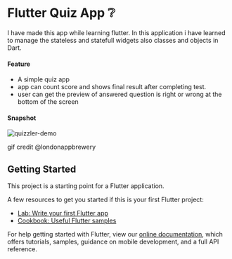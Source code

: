 # Flutter Quiz App ❔

I have made this app while learning flutter. In this application i have learned to manage the stateless and statefull widgets also classes and objects in Dart.


#### Feature
- A simple quiz app
- app can count score and shows final result after completing test.
- user can get the preview of answered question is right or wrong at the bottom of the screen

#### Snapshot 
![quizzler-demo](https://user-images.githubusercontent.com/71598142/126644660-ac9f7ed1-a2bd-41e7-9623-e9f6e22b00f2.gif)


gif credit @londonappbrewery

## Getting Started

This project is a starting point for a Flutter application.

A few resources to get you started if this is your first Flutter project:

- [Lab: Write your first Flutter app](https://flutter.dev/docs/get-started/codelab)
- [Cookbook: Useful Flutter samples](https://flutter.dev/docs/cookbook)

For help getting started with Flutter, view our
[online documentation](https://flutter.dev/docs), which offers tutorials,
samples, guidance on mobile development, and a full API reference.
